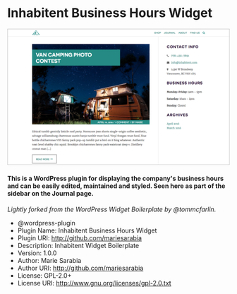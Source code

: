 # Inhabitent Business Hours Widget

![business-hours-widget](https://github.com/mariesarabia/Project-4-Inhabitent/blob/master/plugins/business-hours-widget/assets/images/screenshot-widget-businesshours.png "Business Hours Widget")

#### This is a WordPress plugin for displaying the company's business hours and can be easily edited, maintained and styled. Seen here as part of the sidebar on the Journal page.
 
*Lightly forked from the WordPress Widget Boilerplate by @tommcfarlin.*

* @wordpress-plugin
* Plugin Name:       Inhabitent Business Hours Widget
* Plugin URI:        http://github.com/mariesarabia
* Description:       Inhabitent Widget Boilerplate
* Version:           1.0.0
* Author:            Marie Sarabia
* Author URI:        http://github.com/mariesarabia
* License:           GPL-2.0+
* License URI:       http://www.gnu.org/licenses/gpl-2.0.txt
